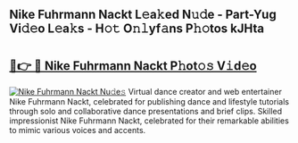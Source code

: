## Nike Fuhrmann Nackt L𝚎a𝚔ed N𝚞𝚍e - Part-Yug Vi𝚍𝚎o L𝚎a𝚔s - H𝚘𝚝 O𝚗𝚕yf𝚊ns P𝚑𝚘tos kJHta

# <h2><a href="http://kfbgu6p.oniu.top/?m=Nike+Fuhrmann+Nackt">🔗👉 🔴 Nike Fuhrmann Nackt P𝚑ot𝚘𝚜 V𝚒d𝚎o</a></h2>

[![Nike Fuhrmann Nackt Nu𝚍e𝚜](https://i.imgur.com/0qMVB7G.gif)](http://kfbgu6p.oniu.top/?m=Nike+Fuhrmann+Nackt)
Virtual dance creator and web entertainer Nike Fuhrmann Nackt, celebrated for publishing dance and lifestyle tutorials through solo and collaborative dance presentations and brief clips. Skilled impressionist Nike Fuhrmann Nackt, celebrated for their remarkable abilities to mimic various voices and accents.  
